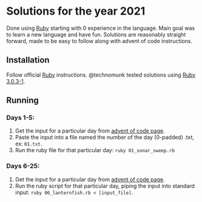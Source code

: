 # Solutions for the year 2021

Done using [Ruby](https://www.ruby-lang.org/en/) starting with 0 experience in the language. Main goal was to learn a new language and have fun. Solutions are reasonably straight forward, made to be easy to follow along with advent of code instructions.

## Installation

Follow official [Ruby](https://www.ruby-lang.org/en/downloads/) instructions. @technomunk tested solutions using [Ruby 3.0.3-1](https://cache.ruby-lang.org/pub/ruby/3.0/ruby-3.0.3.tar.gz).

## Running

### Days 1-5:

1. Get the input for a particular day from [advent of code page](https://adventofcode.com/2021/).
2. Paste the input into a file named the number of the day (0-padded) .txt, ex: `01.txt`.
3. Run the ruby file for that particular day: `ruby 01_sonar_sweep.rb`

### Days 6-25:

1. Get the input for a particular day from [advent of code page](https://adventofcode.com/2021/).
2. Run the ruby script for that particular day, piping the input into standard input: `ruby 06_lanternfish.rb < [input_file]`.
